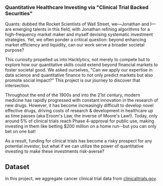 ### Quantitative Healthcare Investing via "Clinical Trial Backed Securities"
Quants: dubbed the Rocket Scientists of Wall Street, we—Jonathan and I—are emerging talents in this field, with Jonathan refining algorithms for a high-frequency market maker and myself devising systematic investment strategies. Yet, we often ponder a critical question: beyond enhancing market efficiency and liquidity, can our work serve a broader societal purpose?

This curiosity propelled us into Hacklytics, not merely to compete but to explore how our quantitative skills could extend beyond financial markets to foster societal good. We asked ourselves, "Can we apply our expertise in data science and quantitative finance to not only predict markets but also promote social impact?" This project is our journey to discover that intersection.

Throughout the end of the 1900s and into the 21st century, modern medicine has rapidly progressed with constant innovation in the research of new drugs. However, it has become increasingly difficult to develop novel effective drugs, driving costs of research & development in healthcare up as time passes (aka Eroom's Law, the inverse of Moore's Law!). Today, only around 5% of clinical trials reach Phase 4-approval for public use, making investing in them like betting $200 million on a home run--but you can only bet on one bat!

As a result, funding for clinical trials has become a risky prospect for any potential investor, but what if we can utilize the power of quantitative investing to make these investments risk-averse?

## Dataset
In this project, we aggregate cancer clinical trial data from [clinicaltrials.gov](http://clinicaltrials.gov/). 